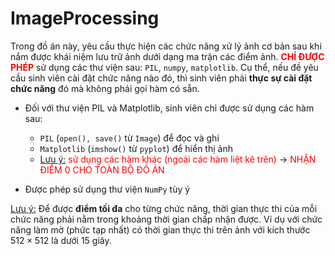 # ImageProcessing
Trong đồ án này, yêu cầu thực hiện các chức năng xử lý ảnh cơ bản sau khi nắm được khái niệm lưu trữ ảnh dưới dạng ma trận các điểm ảnh.
<font style='color:red'>**CHỈ ĐƯỢC PHÉP**</font> sử dụng các thư viện sau: `PIL`, `numpy`, `matplotlib`.
Cụ thể, nếu đề yêu cầu sinh viên cài đặt chức năng nào đó, thì sinh viên phải **thực sự cài đặt chức năng** đó mà không phải gọi hàm có sẵn.

- Đối với thư viện PIL và Matplotlib, sinh viên chỉ được sử dụng các hàm sau:
    - `PIL` (`open(), save()` từ `Image`) để đọc và ghi
    - `Matplotlib` (`imshow()` từ `pyplot`) để hiển thị ảnh
    - <ins>Lưu ý:</ins> <font style='color:red'>sử dụng các hàm khác (ngoài các hàm liệt kê trên)</font> $\to$ <font style='color:red'> NHẬN ĐIỂM 0 CHO TOÀN BỘ ĐỒ ÁN</font>

- Được phép sử dụng thư viện `NumPy` tùy ý

<ins>Lưu ý:</ins> Để được **điểm tối đa** cho từng chức năng, thời gian thực thi của mỗi chức năng phải nằm trong khoảng thời gian chấp nhận được. Ví dụ với chức năng làm mờ (phức tạp nhất) có thời gian thực thi trên ảnh với kích thước $512 \times 512$ là dưới 15 giây.
